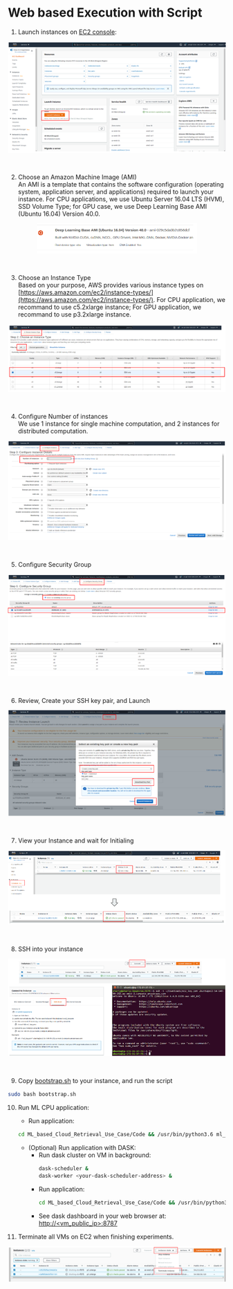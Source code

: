 # Web based Execution with Script

1. Launch instances on [EC2 console](https://us-west-2.console.aws.amazon.com/ec2/v2/home):   
<p align="center"><img src="../docs/launchvms.png"/></p><br/>

2. Choose an Amazon Machine Image (AMI)  
An AMI is a template that contains the software configuration (operating system, application server, and applications) required to launch your instance.
For CPU applications, we use Ubuntu Server 16.04 LTS (HVM), SSD Volume Type; for GPU case, we use Deep Learning Base AMI (Ubuntu 16.04) Version 40.0.  
<p align="center"><img src="../docs/ami.png"/></p><br/>

3. Choose an Instance Type  
Based on your purpose, AWS provides various instance types on [https://aws.amazon.com/ec2/instance-types/](https://aws.amazon.com/ec2/instance-types/). For CPU application, we recommand to use c5.2xlarge instance; For GPU application, we recommand to use p3.2xlarge instance.
<p align="center"><img src="../docs/vmtype.png"/></p><br/>

4. Configure Number of instances  
We use 1 instance for single machine computation, and 2 instances for distributed computation.
<p align="center"><img src="../docs/instancenumber.png"/></p><br/>

5. Configure Security Group
<p align="center"><img src="../docs/sg.png"/></p><br/>

6. Review, Create your SSH key pair, and Launch
<p align="center"><img src="../docs/keypair.png"/></p><br/>

7. View your Instance and wait for Initialing
<p align="center"><img src="../docs/status.png"/></p><br/>

8. SSH into your instance
<p align="center"><img src="../docs/ssh.png"/></p><br/>

9. Copy [bootstrap.sh](bootstrap.sh) to your instance, and run the script
```bash
sudo bash bootstrap.sh
```

10. Run ML CPU application:
    - Run application:
    ```bash
    cd ML_based_Cloud_Retrieval_Use_Case/Code && /usr/bin/python3.6 ml_based_cloud_retrieval_with_data_preprocessing.py
    ```
    - (Optional) Run application with DASK:
      - Run dask cluster on VM in background:
        ```bash
        dask-scheduler & 
        dask-worker <your-dask-scheduler-address> &
        ```
      - Run application:
        ```bash
        cd ML_based_Cloud_Retrieval_Use_Case/Code && /usr/bin/python3.6 dask_ml_based_cloud_retrieval_with_data_preprocessing.py <your-dask-scheduler-address>
        ```
      - See dask dashboard in your web browser at: [http://<vm_public_ip>:8787]()

16. Terminate all VMs on EC2 when finishing experiments.
<p align="center"><img src="../docs/terminate.png"/></p>


